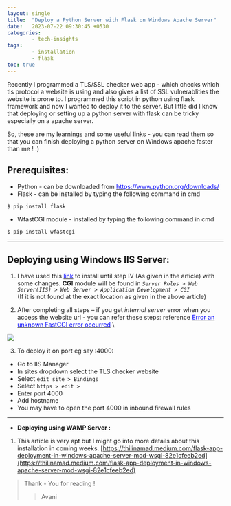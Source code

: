 ```yaml
---
layout: single
title:  "Deploy a Python Server with Flask on Windows Apache Server"
date:   2023-07-22 09:30:45 +0530
categories: 
        - tech-insights
tags:
        - installation
        - flask
toc: true
---
```

Recently I programmed a TLS/SSL checker web app - which checks which tls protocol a website is using and also gives a list of SSL vulnerablities the website is prone to.
I programmed this script in python using flask framework and now I wanted to deploy it to the server.
But little did I know that deploying or setting up a python server with flask can be tricky especially on a apache server.

So, these are my learnings and some useful links - you can read them so that you can finish deploying a python server on Windows apache faster than me ! :)


## Prerequisites:
* Python - can be downloaded from [<span style="color: blue;"> https://www.python.org/downloads/</span>](https://www.python.org/downloads/)
* Flask - can be installed by typing the following command in cmd 
```
$ pip install flask
```
* WfastCGI module - installed by typing the following command in cmd
```
$ pip install wfastcgi
```
----

## **Deploying using Windows IIS Server:**

1. I have used this [<span style="color: blue;">link</span>](https://medium.com/@dpralay07/deploy-a-python-flask-application-in-iis-server-and-run-on-machine-ip-address-ddb81df8edf3) to install until step IV (As given in the article) with some changes.
**CGI** module will be found in 
*`Server Roles > Web Server(IIS) > Web Server > Application Development > CGI`* \
(If it is not found at the exact location as given in the above article)

2. After completing all steps – if you get *internal server* error when you access the website url - you can refer these steps: reference [<span style="color: blue;"> Error an unknown FastCGI error occurred</span>](https://stackoverflow.com/questions/6176093/http-error-500-0-internal-server-error-an-unknown-fastcgi-error-occured) \
<img src="{{ site.baseurl }}/images/help.png"> 

3. To deploy it on port eg say :4000:
- Go to IIS Manager
- In sites dropdown select the TLS checker website
- Select `edit site > Bindings`
- Select `https > edit >`
- Enter port 4000
- Add hostname
- You may have to open the port 4000 in inbound firewall rules

----
- **Deploying using WAMP Server :**

1. This article is very apt but I might go into more details about this installation in coming weeks.
[https://thilinamad.medium.com/flask-app-deployment-in-windows-apache-server-mod-wsgi-82e1cfeeb2ed](https://thilinamad.medium.com/flask-app-deployment-in-windows-apache-server-mod-wsgi-82e1cfeeb2ed) 


>Thank - You for reading !
>> Avani




